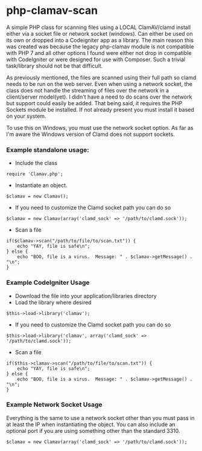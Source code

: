 # php-clamav-scan

A simple PHP class for scanning files using a LOCAL ClamAV/clamd install either via a socket file or network socket (windows).  Can either be used on its own or dropped into a Codeigniter app as a library.  The main reason this was created was because the legacy php-clamav module is not compatible with PHP 7 and all other options I found were either not drop in compatible with CodeIgniter or were designed for use with Composer.  Such a trivial task/library should not be that difficult.

As previously mentioned, the files are scanned using their full path so clamd needs to be run on the web server.  Even when using a network socket, the class does not handle the streaming of files over the network in a client/server model(yet). I didn't have a need to do scans over the network but support could easily be added.  That being said, it requires the PHP Sockets module be installed.  If not already present you must install it based on your system.

To use this on Windows, you must use the network socket option.  As far as I'm aware the Windows version of Clamd does not support sockets.

### Example standalone usage:
* Include the class
```
require 'Clamav.php';
```
* Instantiate an object.
```
$clamav = new Clamav();
```
* If you need to customize the Clamd socket path you can do so
```
$clamav = new Clamav(array('clamd_sock' => '/path/to/clamd.sock'));
```
* Scan a file
```
if($clamav->scan("/path/to/file/to/scan.txt")) {
    echo "YAY, file is safe\n";
} else {
    echo "BOO, file is a virus.  Message: " . $clamav->getMessage() . "\n";
}
```

### Example CodeIgniter Usage
* Download the file into your application/libraries directory
* Load the library where desired
```
$this->load->library('clamav');
```
* If you need to customize the Clamd socket path you can do so
```
$this->load->library('clamav', array('clamd_sock' => '/path/to/clamd.sock'));
```
* Scan a file
```
if($this->clamav->scan("/path/to/file/to/scan.txt")) {
    echo "YAY, file is safe\n";
} else {
    echo "BOO, file is a virus.  Message: " . $clamav->getMessage() . "\n";
}
```

### Example Network Socket Usage
Everything is the same to use a network socket other than you must pass in at least the IP when instantiating the object.  You can also include an optional port if you are using something other than the standard 3310.
```
$clamav = new Clamav(array('clamd_sock' => '/path/to/clamd.sock'));
```
